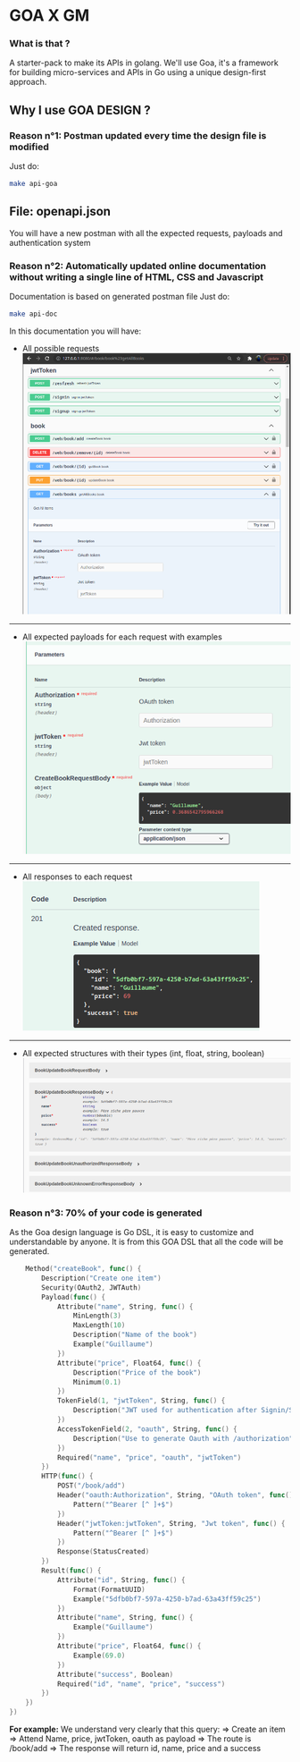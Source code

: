 # GOA X GM

### What is that ?
A starter-pack to make its APIs in golang.
We'll use Goa, it's a framework for building micro-services and APIs in Go using a unique design-first approach.

## Why I use GOA DESIGN ?

### Reason n°1: Postman updated every time the design file is modified
Just do:
```sh
make api-goa
```
File: openapi.json
---------------------
You will have a new postman with all the expected requests, payloads and authentication system

### Reason n°2: Automatically updated online documentation without writing a single line of HTML, CSS and Javascript
Documentation is based on generated postman file
Just do:
```sh
make api-doc
```
In this documentation you will have:
- All possible requests
![](documentation/doc.png)

--------------------------

- All expected payloads for each request with examples
![](documentation/parameters.png)


--------------------------

- All responses to each request
![](documentation/response.png)

--------------------------

- All expected structures with their types (int, float, string, boolean)
![](documentation/struct.png)

### Reason n°3: 70% of your code is generated
As the Goa design language is Go DSL, it is easy to customize and understandable by anyone.
It is from this GOA DSL that all the code will be generated.

```go
	Method("createBook", func() {
		Description("Create one item")
		Security(OAuth2, JWTAuth)
		Payload(func() {
			Attribute("name", String, func() {
				MinLength(3)
				MaxLength(10)
				Description("Name of the book")
				Example("Guillaume")
			})
			Attribute("price", Float64, func() {
				Description("Price of the book")
				Minimum(0.1)
			})
			TokenField(1, "jwtToken", String, func() {
				Description("JWT used for authentication after Signin/Signup")
			})
			AccessTokenField(2, "oauth", String, func() {
				Description("Use to generate Oauth with /authorization")
			})
			Required("name", "price", "oauth", "jwtToken")
		})
		HTTP(func() {
			POST("/book/add")
			Header("oauth:Authorization", String, "OAuth token", func() {
				Pattern("^Bearer [^ ]+$")
			})
			Header("jwtToken:jwtToken", String, "Jwt token", func() {
				Pattern("^Bearer [^ ]+$")
			})
			Response(StatusCreated)
		})
		Result(func() {
            Attribute("id", String, func() {
				Format(FormatUUID)
				Example("5dfb0bf7-597a-4250-b7ad-63a43ff59c25")
			})
			Attribute("name", String, func() {
				Example("Guillaume")
			})
			Attribute("price", Float64, func() {
				Example(69.0)
			})
			Attribute("success", Boolean)
			Required("id", "name", "price", "success")
		})
	})
})
```
**For example:**
We understand very clearly that this query:
=> Create an item
=> Attend Name, price, jwtToken, oauth as payload
=> The route is /book/add
=> The response will return id, name, price and a success



